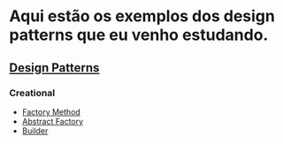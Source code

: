 # Aqui estão os exemplos dos design patterns que eu venho estudando.

## [Design Patterns](https://www.notion.so/kaua-pereira/Design-Patterns-11079d509db38043b885ecde5edf8987)

### Creational
- [Factory Method](https://www.notion.so/kaua-pereira/Factory-11079d509db380c0813acd730eb1c22b)
- [Abstract Factory](https://www.notion.so/kaua-pereira/Abstract-Factory-11079d509db380bdbc24ed0da5f1acfb)
- [Builder](https://www.notion.so/kaua-pereira/Builder-11079d509db38024bb5ed2031893de78)